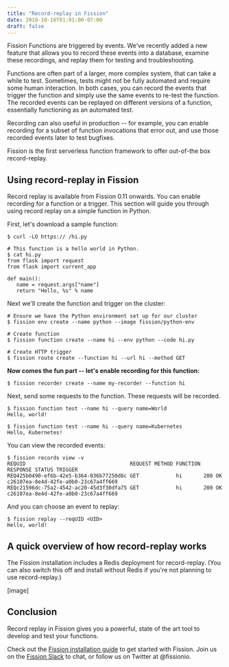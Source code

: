 ```yaml
---
title: "Record-replay in Fission"
date: 2018-10-16T01:01:00-07:00
draft: false
---
```


Fission Functions are triggered by events. We’ve recently added a new
feature that allows you to record these events into a database,
examine these recordings, and replay them for testing and
troubleshooting.

Functions are often part of a larger, more complex system, that can
take a while to test.  Sometimes, tests might not be fully automated
and require some human interaction.  In both cases, you can record the
events that trigger the function and simply use the same events to
re-test the function.  The recorded events can be replayed on
different versions of a function, essentially functioning as an
automated test.

Recording can also useful in production -- for example, you can enable
recording for a subset of function invocations that error out, and use
those recorded events later to test bugfixes.

Fission is the first serverless function framework to offer out-of-the
box record-replay.

## Using record-replay in Fission

Record replay is available from Fission 0.11 onwards.  You can enable
recording for a function or a trigger.  This section will guide you
through using record replay on a simple function in Python.

First, let's download a sample function:

```
$ curl -LO https:// /hi.py

# This function is a hello world in Python.
$ cat hi.py
from flask import request
from flask import current_app

def main():
   name = request.args["name"]
   return "Hello, %s" % name
```

Next we'll create the function and trigger on the cluster:

```
# Ensure we have the Python environment set up for our cluster
$ fission env create --name python --image fission/python-env

# Create function
$ fission function create --name hi --env python --code hi.py

# Create HTTP trigger
$ fission route create --function hi --url hi --method GET

```

**Now comes the fun part -- let's enable recording for this function:**

```
$ fission recorder create --name my-recorder --function hi
```

Next, send some requests to the function.  These requests will be
recorded.

```
$ fission function test --name hi --query name=World
Hello, world!

$ fission function test --name hi --query name=Kubernetes
Hello, Kubernetes!
```

You can view the recorded events:

```
$ fission records view -v
REQUID                                  REQUEST METHOD FUNCTION RESPONSE STATUS TRIGGER
REQ425b0490-ef6b-42e5-b364-036b77250d8c GET            hi       200 OK          c26107ea-8e4d-42fe-a0b0-23c67a4ff669
REQc21596dc-75a2-4542-ac20-45d3f30dfa75 GET            hi       200 OK          c26107ea-8e4d-42fe-a0b0-23c67a4ff669

```

And you can choose an event to replay:

```
$ fission replay --reqUID <UID>
Hello, world!
```

## A quick overview of how record-replay works

The Fission installation includes a Redis deployment for
record-replay.  (You can also switch this off and install without
Redis if you're not planning to use record-replay.)

[image]

## Conclusion

Record replay in Fission gives you a powerful, state of the art tool
to develop and test your functions.

Check out the [Fission installation guide](https://docs.fission.io/installation/) to get started with
Fission.  Join us on the [Fission Slack](http://slack.fission.io) to chat, or follow us on Twitter at @fissionio.
